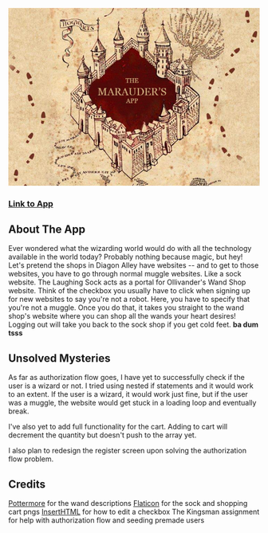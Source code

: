 ![Image of MaraudersApp](/public/images/maraudersapp.png?raw=true)
### [Link to App](https://maraudersapp.herokuapp.com/)

## About The App
Ever wondered what the wizarding world would do with all the technology available in the world today? Probably nothing because magic, but hey! Let's pretend the shops in Diagon Alley have websites -- and to get to those websites, you have to go through normal muggle websites.
Like a sock website.
The Laughing Sock acts as a portal for Ollivander's Wand Shop website. Think of the checkbox you usually have to click when signing up for new websites to say you're not a robot. Here, you have to specify that you're not a muggle.
Once you do that, it takes you straight to the wand shop's website where you can shop all the wands your heart desires! Logging out will take you back to the sock shop if you get cold feet. **ba dum tsss**

## Unsolved Mysteries
As far as authorization flow goes, I have yet to successfully check if the user is a wizard or not. I tried using nested if statements and it would work to an extent. If the user is a wizard, it would work just fine, but if the user was a muggle, the website would get stuck in a loading loop and eventually break.

I've also yet to add full functionality for the cart. Adding to cart will decrement the quantity but doesn't push to the array yet.

I also plan to redesign the register screen upon solving the authorization flow problem.

## Credits
[Pottermore](https://www.pottermore.com/) for the wand descriptions
[Flaticon](https://www.flaticon.com/) for the sock and shopping cart pngs
[InsertHTML](https://www.inserthtml.com/2012/06/custom-form-radio-checkbox/) for how to edit a checkbox
The Kingsman assignment for help with authorization flow and seeding premade users
